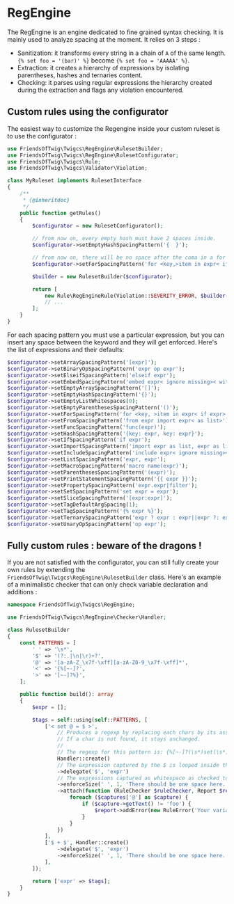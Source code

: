 # RegEngine

The RegEngine is an engine dedicated to fine grained syntax checking. It is mainly used to analyze spacing at the moment. It relies on
3 steps :

- Sanitization: it transforms every string in a chain of `A` of the same length. `{% set foo = '(bar)' %}` become `{% set foo = 'AAAAA' %}`.
- Extraction: it creates a hierarchy of expressions by isolating parentheses, hashes and ternaries content.
- Checking: it parses using regular expressions the hierarchy created during the extraction and flags any violation encountered.

## Custom rules using the configurator

The easiest way to customize the Regengine inside your custom ruleset is to use the configurator :

```php
use FriendsOfTwig\Twigcs\RegEngine\RulesetBuilder;
use FriendsOfTwig\Twigcs\RegEngine\RulesetConfigurator;
use FriendsOfTwig\Twigcs\Rule;
use FriendsOfTwig\Twigcs\Validator\Violation;

class MyRuleset implements RulesetInterface
{
    /**
     * {@inheritdoc}
     */
    public function getRules()
    {
        $configurator = new RulesetConfigurator();

        // from now on, every empty hash must have 2 spaces inside.
        $configurator->setEmptyHashSpacingPattern('{  }');

        // from now on, there will be no space after the coma in a for loop.
        $configurator->setForSpacingPattern('for <key,>item in expr< if expr>');

        $builder = new RulesetBuilder($configurator);

        return [
            new Rule\RegEngineRule(Violation::SEVERITY_ERROR, $builder->build()),
            // ...
        ];
    }
}
```

For each spacing pattern you must use a particular expression, but you can insert any space between the keyword and they will get
enforced. Here's the list of expressions and their defaults:

```php
$configurator->setArraySpacingPattern('[expr]');
$configurator->setBinaryOpSpacingPattern('expr op expr');
$configurator->setElseifSpacingPattern('elseif expr');
$configurator->setEmbedSpacingPattern('embed expr< ignore missing>< with list>< only>');
$configurator->setEmptyArraySpacingPattern('[]');
$configurator->setEmptyHashSpacingPattern('{}');
$configurator->setEmptyListWhitespaces(0);
$configurator->setEmptyParenthesesSpacingPattern('()');
$configurator->setForSpacingPattern('for <key, >item in expr< if expr>');
$configurator->setFromSpacingPattern('from expr import expr< as list>');
$configurator->setFuncSpacingPattern('func(expr)');
$configurator->setHashSpacingPattern('{key: expr, key: expr}');
$configurator->setIfSpacingPattern('if expr');
$configurator->setImportSpacingPattern('import expr as list, expr as list');
$configurator->setIncludeSpacingPattern('include expr< ignore missing>< with list>< only>');
$configurator->setListSpacingPattern('expr, expr');
$configurator->setMacroSpacingPattern('macro name(expr)');
$configurator->setParenthesesSpacingPattern('(expr)');
$configurator->setPrintStatementSpacingPattern('{{ expr }}');
$configurator->setPropertySpacingPattern('expr.expr|filter');
$configurator->setSetSpacingPattern('set expr = expr');
$configurator->setSliceSpacingPattern('[expr:expr]');
$configurator->setTagDefaultArgSpacing(1);
$configurator->setTagSpacingPattern('{% expr %}');
$configurator->setTernarySpacingPattern('expr ? expr : expr||expr ?: expr');
$configurator->setUnaryOpSpacingPattern('op expr');
```

## Fully custom rules : beware of the dragons !

If you are not satisfied with the configurator, you can still fully create your own rules by
extending the `FriendsOfTwig\Twigcs\RegEngine\RulesetBuilder` class. Here's an example of a minimalistic checker that can
only check variable declaration and additions :

```php
namespace FriendsOfTwig\Twigcs\RegEngine;

use FriendsOfTwig\Twigcs\RegEngine\Checker\Handler;

class RulesetBuilder
{
    const PATTERNS = [
        ' ' => '\s*',
        '$' => '(?:.|\n|\r)+?',
        '@' => '[a-zA-Z_\x7f-\xff][a-zA-Z0-9_\x7f-\xff]*',
        '<' => '{%[~-]?',
        '>' => '[~-]?%}',
    ];

    public function build(): array
    {
        $expr = [];

        $tags = self::using(self::PATTERNS, [
            ['< set @ = $ >',
                // Produces a regexp by replacing each chars by its associated string in RulesetBuilder::PATTERN.
                // If a char is not found, it stays unchanged.
                //
                // The regexp for this pattern is: {%[~-]?(\s*)set(\s*)([a-zA-Z_\x7f-\xff][a-zA-Z0-9_\x7f-\xff]*)(\s*)=(\s*)(?:.|\n|\r)+?(\s*)[~-]?%}
                Handler::create()
                // The expression captured by the $ is looped inside the rule checker
                ->delegate('$', 'expr')
                // The expressions captured as whitespace as checked to be exactly of length 1.
                ->enforceSize(' ', 1, 'There should be one space here.'),
                ->attach(function (RuleChecker $ruleChecker, Report $report, array $captures) {
                    foreach ($captures['@'] as $capture) {
                        if ($capture->getText() != 'foo') {
                            $report->addError(new RuleError('Your variable can only be named "foo".', $capture->getOffset(), $capture->getSource()));
                        }
                    }
                })
            ],
            ['$ + $', Handler::create()
                ->delegate('$', 'expr')
                ->enforceSize(' ', 1, 'There should be one space here.'),
            ],
        ]);

        return ['expr' => $tags];
    }
}
```
